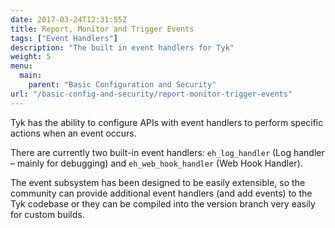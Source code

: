 ```yaml
---
date: 2017-03-24T12:31:55Z
title: Report, Monitor and Trigger Events
tags: ["Event Handlers"]
description: "The built in event handlers for Tyk"
weight: 5
menu: 
  main:
    parent: "Basic Configuration and Security"
url: "/basic-config-and-security/report-monitor-trigger-events"
---
```


Tyk has the ability to configure APIs with event handlers to perform specific actions when an event occurs.

There are currently two built-in event handlers: `eh_log_handler` (Log handler – mainly for debugging) and `eh_web_hook_handler` (Web Hook Handler).

The event subsystem has been designed to be easily extensible, so the community can provide additional event handlers (and add events) to the Tyk codebase or they can be compiled into the version branch very easily for custom builds.